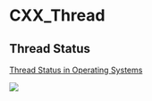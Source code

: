 # CXX_Thread

## Thread Status

[Thread Status in Operating Systems](https://www.geeksforgeeks.org/thread-states-in-operating-systems/)

![](https://media.geeksforgeeks.org/wp-content/uploads/20191120195346/States-of-a-thread.png)
